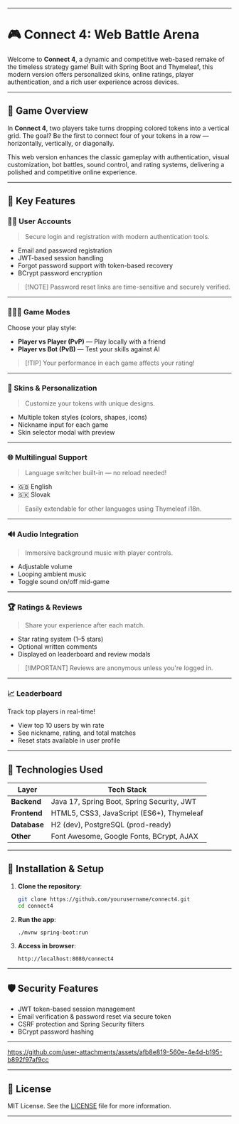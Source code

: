
---

# **🎮 Connect 4: Web Battle Arena**

Welcome to **Connect 4**, a dynamic and competitive web-based remake of the timeless strategy game! Built with Spring Boot and Thymeleaf, this modern version offers personalized skins, online ratings, player authentication, and a rich user experience across devices.

---

## **🧩 Game Overview**

In **Connect 4**, two players take turns dropping colored tokens into a vertical grid. The goal? Be the first to connect four of your tokens in a row — horizontally, vertically, or diagonally.

This web version enhances the classic gameplay with authentication, visual customization, bot battles, sound control, and rating systems, delivering a polished and competitive online experience.

---

## **🚀 Key Features**

### **🧑‍💼 User Accounts**

> Secure login and registration with modern authentication tools.

* Email and password registration
* JWT-based session handling
* Forgot password support with token-based recovery
* BCrypt password encryption

> \[!NOTE]
> Password reset links are time-sensitive and securely verified.

---

### **🧑‍🤝‍🧑 Game Modes**

Choose your play style:

* **Player vs Player (PvP)** — Play locally with a friend
* **Player vs Bot (PvB)** — Test your skills against AI

> \[!TIP]
> Your performance in each game affects your rating!

---

### **🎨 Skins & Personalization**

> Customize your tokens with unique designs.

* Multiple token styles (colors, shapes, icons)
* Nickname input for each game
* Skin selector modal with preview

---

### **🌐 Multilingual Support**

> Language switcher built-in — no reload needed!

* 🇬🇧 English
* 🇸🇰 Slovak

> Easily extendable for other languages using Thymeleaf i18n.

---

### **🔊 Audio Integration**

> Immersive background music with player controls.

* Adjustable volume
* Looping ambient music
* Toggle sound on/off mid-game

---

### **🏆 Ratings & Reviews**

> Share your experience after each match.

* Star rating system (1–5 stars)
* Optional written comments
* Displayed on leaderboard and review modals

> \[!IMPORTANT]
> Reviews are anonymous unless you're logged in.

---

### **📈 Leaderboard**

Track top players in real-time!

* View top 10 users by win rate
* See nickname, rating, and total matches
* Reset stats available in user profile

---

## **🧰 Technologies Used**

| Layer        | Tech Stack                                 |
| ------------ | ------------------------------------------ |
| **Backend**  | Java 17, Spring Boot, Spring Security, JWT |
| **Frontend** | HTML5, CSS3, JavaScript (ES6+), Thymeleaf  |
| **Database** | H2 (dev), PostgreSQL (prod-ready)          |
| **Other**    | Font Awesome, Google Fonts, BCrypt, AJAX   |

---

## **🧾 Installation & Setup**

1. **Clone the repository**:

   ```bash
   git clone https://github.com/yourusername/connect4.git
   cd connect4
   ```

2. **Run the app**:

   ```bash
   ./mvnw spring-boot:run
   ```

3. **Access in browser**:

   ```
   http://localhost:8080/connect4
   ```

---


## **🛡️ Security Features**

* JWT token-based session management
* Email verification & password reset via secure token
* CSRF protection and Spring Security filters
* BCrypt password hashing

---


https://github.com/user-attachments/assets/afb8e819-560e-4e4d-b195-b892f97af9cc


---

## **📜 License**

MIT License.
See the [LICENSE](LICENSE) file for more information.

---

